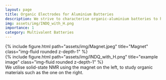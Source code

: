 ```yaml
---
layout: page
title: Organic Electrodes for Aluminium Batteries
description: We strive to characterise organic-aluminium batteries to help target the future development of the field.
img: assets/img/INDQ_with_H.png
importance: 1
category: Multivalent Batteries
---
```



<div class="row justify-content-sm-center">
    <div class="col-sm-4 mt-3 mt-md-0">
        {% include figure.html path="assets/img/Magnet.jpeg" title="Magnet" class="img-fluid rounded z-depth-1" %}
    </div>
    <div class="col-sm-8 mt-3 mt-md-0">
        {% include figure.html path="assets/img/INDQ_with_H.png" title="example image" class="img-fluid rounded z-depth-1" %}
    </div>
</div>
<div class="caption">
    We utilise solid-state NMR using the magnet on the left, to study organic materials such as the one on the right.
</div>
